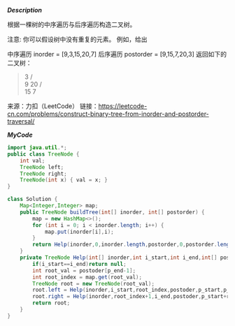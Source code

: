 ***Description***

根据一棵树的中序遍历与后序遍历构造二叉树。

注意:
你可以假设树中没有重复的元素。
例如，给出

中序遍历 inorder = [9,3,15,20,7]
后序遍历 postorder = [9,15,7,20,3]
返回如下的二叉树：

>    3
>   / \
>  9  20
> /  \
>15   7

来源：力扣（LeetCode）
链接：https://leetcode-cn.com/problems/construct-binary-tree-from-inorder-and-postorder-traversal/

***MyCode***<br>
```java
import java.util.*;
public class TreeNode {
    int val;
    TreeNode left;
    TreeNode right;
    TreeNode(int x) { val = x; }
}

class Solution {
    Map<Integer,Integer> map;
    public TreeNode buildTree(int[] inorder, int[] postorder) {
        map = new HashMap<>();
        for (int i = 0; i < inorder.length; i++) {
            map.put(inorder[i],i);
        }
        return Help(inorder,0,inorder.length,postorder,0,postorder.length);
    }
    private TreeNode Help(int[] inorder,int i_start,int i_end,int[] postoder,int p_start,int p_end){
        if(i_start==i_end)return null;
        int root_val = postoder[p_end-1];
        int root_index = map.get(root_val);
        TreeNode root = new TreeNode(root_val);
        root.left = Help(inorder,i_start,root_index,postoder,p_start,p_start+root_index-i_start);
        root.right = Help(inorder,root_index+1,i_end,postoder,p_start+root_index-i_start,p_end-1);
        return root;
    }
}

